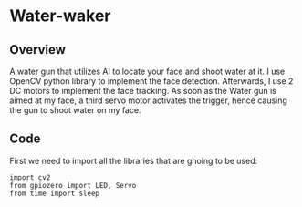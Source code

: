 # Water-waker
## Overview
A water gun that utilizes AI to locate your face and shoot water at it. I use OpenCV python library to implement the face detection. Afterwards, I use 2 DC motors to implement the face tracking. As soon as the Water gun is aimed at my face, a third servo motor activates the trigger, hence causing the gun to shoot water on my face.
## Code
First we need to import all the libraries that are ghoing to be used:
```
import cv2
from gpiozero import LED, Servo
from time import sleep
```
